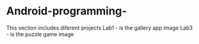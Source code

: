 # Android-programming-
This section includes diferent projects
Lab1 - is the gallery app image
Lab3 - is the puzzle game  image 
